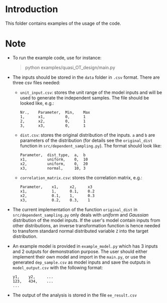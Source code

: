 # Introduction

This folder contains examples of the usage of the code.

# Note

- To run the example code, use for instance:

  > python examples/quasi_OT_design/main.py

- The inputs should be stored in the `data` folder in `.csv` format.
  There are three csv files needed:

  - `unit_input.csv`: stores the unit range of the model inputs and will be used to generate the independent samples. The file should be looked like, e.g.:
    ```csv
    Nr.,    Parameter,  Min,    Max
    1,      x1,         0,      1
    2,      x2,         0,      1
    3,      x3,         0,      1
    ```
  - `dist.csv`: stores the original distribution of the inputs. `a` and `b` are
    parameters of the distribution (for details see the `original_dist` function in `src/dependent_sampling.py`). The format should look like:
    ```csv
    Parameter,  dist_type,  a,  b
    x1,         uniform,    0,  10
    x2,         uniform,    0,  20
    x3,         normal,     10, 3
    ```
  - `correlation_matrix.csv`: stores the correlation matrix, e.g.:
    ```csv
    Parameter,    x1,     x2,     x3
    x1,           1,      0.1,    0.2
    x2,           0.1,    1,      0.3
    x3,           0.2,    0.3,    1
    ```

- The current implementation of the function `original_dist` in `src/dependent_sampling.py` only deals with _uniform_ and _Gaussian_ distribution of the model inputs. If the user's model contain inputs from other distributions, an inverse transformation function is hence needed to transform standard normal distributed variable `Z` into the target distribution.

- An example model is provided in `example_model.py` which has 3 inputs and 2 outputs for demonstration purpose. The user should either implement their own model and import in the `main.py`, or use the generated `dep_sample.csv` as model inputs and save the outputs in `model_output.csv` with the following format:

  ```csv
  y1,    y2,     ...
  123,   434,    ...
  ...
  ```

- The output of the analysis is stored in the file `ee_result.csv`
